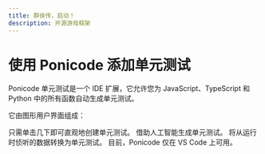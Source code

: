 ```yaml
---
title: 群侠传，启动！
description: 开源游戏框架
---
```

# 使用 Ponicode 添加单元测试

Ponicode 单元测试是一个 IDE 扩展，它允许您为 JavaScript、TypeScript 和 Python 中的所有函数自动生成单元测试。

它由图形用户界面组成：

只需单击几下即可直观地创建单元测试。
借助人工智能生成单元测试。
将从运行时侦听的数据转换为单元测试。
目前，Ponicode 仅在 VS Code 上可用。